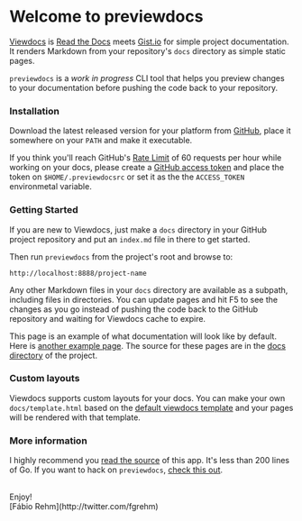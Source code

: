 # Welcome to previewdocs

[Viewdocs](http://viewdocs.io/) is [Read the Docs](https://readthedocs.org/)
meets [Gist.io](http://gist.io/) for simple project documentation. It renders
Markdown from your repository's `docs` directory as simple static pages.

`previewdocs` is a *work in progress* CLI tool that helps you preview
changes to your documentation before pushing the code back to your repository.

### Installation

Download the latest released version for your platform from [GitHub](https://github.com/jingweno/gh/releases/latest),
place it somewhere on your `PATH` and make it executable.

If you think you'll reach GitHub's [Rate Limit](http://developer.github.com/v3/#rate-limiting)
of 60 requests per hour while working on your docs, please create a [GitHub access token](https://help.github.com/articles/creating-an-access-token-for-command-line-use)
and place the token on `$HOME/.previewdocsrc` or set it as the the `ACCESS_TOKEN`
environmetal variable.

### Getting Started

If you are new to Viewdocs, just make a `docs` directory in your GitHub project
repository and put an `index.md` file in there to get started.

Then run `previewdocs` from the project's root and browse to:

	http://localhost:8888/project-name

Any other Markdown files in your `docs` directory are available as a subpath,
including files in directories. You can update pages and hit F5 to see the
changes as you go instead of pushing the code back to the GitHub repository
and waiting for Viewdocs cache to expire.

This page is an example of what documentation will look like by default.
Here is [another example page](example). The source for
these pages are in the [docs directory](https://github.com/fgrehm/previewdocs/tree/master/docs)
of the project.

### Custom layouts

Viewdocs supports custom layouts for your docs. You can make your own `docs/template.html`
based on the [default viewdocs template](https://github.com/progrium/viewdocs/blob/master/docs/template.html)
and your pages will be rendered with that template.

### More information

I highly recommend you [read the source](https://github.com/fgrehm/previewdocs/blob/master/viewdocs.go)
of this app. It's less than 200 lines of Go. If you want to hack on `previewdocs`,
[check this out](development.md).

<br />
Enjoy!<br />
[Fábio Rehm](http://twitter.com/fgrehm)
